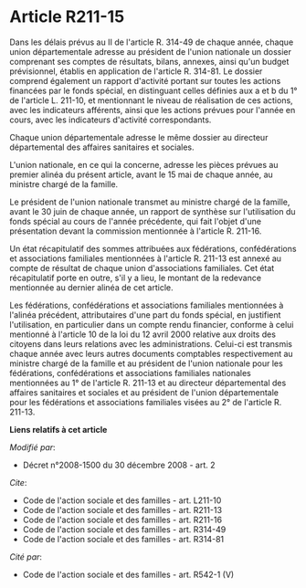 # Article R211-15

Dans les délais prévus au II de l'article R. 314-49 de chaque année, chaque union départementale adresse au président de
l'union nationale un dossier comprenant ses comptes de résultats, bilans, annexes, ainsi qu'un budget prévisionnel, établis
en application de l'article R. 314-81. Le dossier comprend également un rapport d'activité portant sur toutes les actions
financées par le fonds spécial, en distinguant celles définies aux a et b du 1° de l'article L. 211-10, et mentionnant le
niveau de réalisation de ces actions, avec les indicateurs afférents, ainsi que les actions prévues pour l'année en cours,
avec les indicateurs d'activité correspondants. 

Chaque union départementale adresse le même dossier au directeur départemental des affaires sanitaires et sociales.

L'union nationale, en ce qui la concerne, adresse les pièces prévues au premier alinéa du présent article, avant le 15 mai de
chaque année, au ministre chargé de la famille. 

Le président de l'union nationale transmet au ministre chargé de la famille, avant le 30 juin de chaque année, un rapport de
synthèse sur l'utilisation du fonds spécial au cours de l'année précédente, qui fait l'objet d'une présentation devant la
commission mentionnée à l'article R. 211-16. 

Un état récapitulatif des sommes attribuées aux fédérations, confédérations et associations familiales mentionnées à
l'article R. 211-13 est annexé au compte de résultat de chaque union d'associations familiales. Cet état récapitulatif porte
en outre, s'il y a lieu, le montant de la redevance mentionnée au dernier alinéa de cet article. 

Les fédérations, confédérations et associations familiales mentionnées à l'alinéa précédent, attributaires d'une part du
fonds spécial, en justifient l'utilisation, en particulier dans un compte rendu financier, conforme à celui mentionné à
l'article 10 de la loi du 12 avril 2000 relative aux droits des citoyens dans leurs relations avec les administrations.
Celui-ci est transmis chaque année avec leurs autres documents comptables respectivement au ministre chargé de la famille et
au président de l'union nationale pour les fédérations, confédérations et associations familiales nationales mentionnées au
1° de l'article R. 211-13 et au directeur départemental des affaires sanitaires et sociales et au président de l'union
départementale pour les fédérations et associations familiales visées au 2° de l'article R. 211-13.

**Liens relatifs à cet article**

_Modifié par_:

  - Décret n°2008-1500 du 30 décembre 2008 - art. 2

_Cite_:

  - Code de l'action sociale et des familles - art. L211-10
  - Code de l'action sociale et des familles - art. R211-13
  - Code de l'action sociale et des familles - art. R211-16
  - Code de l'action sociale et des familles - art. R314-49
  - Code de l'action sociale et des familles - art. R314-81

_Cité par_:

  - Code de l'action sociale et des familles - art. R542-1 (V)
